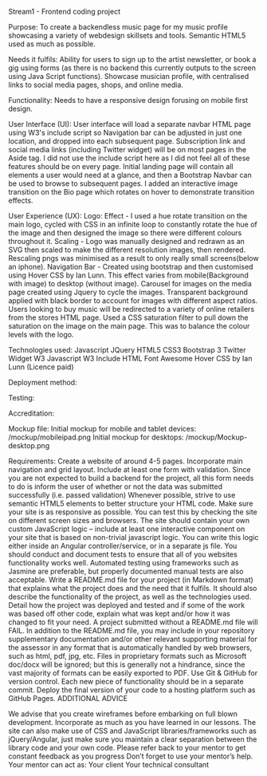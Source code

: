 Stream1 - Frontend coding project

Purpose:
To create a backendless music page for my music profile showcasing a variety of webdesign skillsets and tools.
Semantic HTML5 used as much as possible.

Needs it fulfils:
Ability for users to sign up to the artist newsletter, or book a gig using forms (as there is no backend this currently outputs to the screen using Java Script functions).
Showcase musician profile, with centralised links to social media pages, shops, and online media.

Functionality:
Needs to have a responsive design forusing on mobile first design.

User Interface (UI):
User interface will load a separate navbar HTML page using W3's include script so Navigation bar can be adjusted in just one location, and dropped into each subsequent page.
Subscription link and social media links (including Twitter widget) will be on most pages in the Aside tag. I did not use the include script here as I did not feel all of these features should be on every page.
Initial landing page will contain all elements a user would need at a glance, and then a Bootstrap Navbar can be used to browse to subsequent pages.
I added an interactive image transition on the Bio page which rotates on hover to demonstrate transition effects.

User Experience (UX):
Logo:
Effect - I used a hue rotate transition on the main logo, cycled with CSS in an infinite loop to constantly rotate the hue of the image and then designed the image so there were different colours throughout it.
Scaling - Logo was manually designed and redrawn as an SVG then scaled to make the different resolution images, then rendered. Rescaling pngs was minimised as a result to only really small screens(below an iphone).
Navigation Bar - Created using bootstrap and then customised using Hover CSS by Ian Lunn. This effect varies from mobile(Background with image) to desktop (without image).
Carousel for images on the media page created using Jquery to cycle the images. Transparent background applied with black border to account for images with different aspect ratios.
Users looking to buy music will be redirected to a variety of online retailers from the stores HTML page.
Used a CSS saturation filter to pull down the saturation on the image on the main page. This was to balance the colour levels with the logo.

Technologies used:
Javascript
JQuery
HTML5
CSS3
Bootstrap 3
Twitter Widget
W3 Javascript
W3 Include HTML
Font Awesome
Hover CSS by Ian Lunn (Licence paid)

Deployment method:

Testing:

Accreditation:

Mockup file:
Initial mockup for mobile and tablet devices:
/mockup/mobileipad.png
Initial mockup for desktops:
/mockup/Mockup-desktop.png

Requirements:
Create a website of around 4-5 pages.
Incorporate main navigation and grid layout.
Include at least one form with validation. Since you are not expected to build a backend for the project, all this form needs to do is inform the user of whether or not the data was submitted successfully (i.e. passed validation)
Whenever possible, strive to use semantic HTML5 elements to better structure your HTML code.
Make sure your site is as responsive as possible. You can test this by checking the site on different screen sizes and browsers.
The site should contain your own custom JavaScript logic – include at least one interactive component on your site that is based on non-trivial javascript logic. You can write this logic either inside an Angular controller/service, or in a separate js file.
You should conduct and document tests to ensure that all of you websites functionality works well. Automated testing using frameworks such as Jasmine are preferable, but properly documented manual tests are also acceptable.
Write a README.md file for your project (in Markdown format) that explains what the project does and the need that it fulfils. It should also describe the functionality of the project, as well as the technologies used. Detail how the project was deployed and tested and if some of the work was based off other code, explain what was kept and/or how it was changed to fit your need. A project submitted without a README.md file will FAIL.
In addition to the README.md file, you may include in your repository supplementary documentation and/or other relevant supporting material for the assessor in any format that is automatically handled by web browsers, such as html, pdf, jpg, etc. Files in proprietary formats such as Microsoft doc/docx will be ignored; but this is generally not a hindrance, since the vast majority of formats can be easily exported to PDF.
Use Git & GitHub for version control. Each new piece of functionality should be in a separate commit.
Deploy the final version of your code to a hosting platform such as GitHub Pages.
ADDITIONAL ADVICE

We advise that you create wireframes before embarking on full blown development.
Incorporate as much as you have learned in our lessons.
The site can also make use of CSS and JavaScript libraries/frameworks such as jQuery/Angular, just make sure you maintain a clear separation between the library code and your own code.
Please refer back to your mentor to get constant feedback as you progress
Don’t forget to use your mentor’s help. Your mentor can act as:
Your client
Your technical consultant
